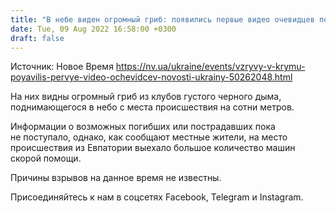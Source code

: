 ```yaml
---
title: "В небе виден огромный гриб: появились первые видео очевидцев после серии взрывов в Крыму"
date: Tue, 09 Aug 2022 16:58:00 +0300
draft: false
---
```

Источник: Новое Время https://nv.ua/ukraine/events/vzryvy-v-krymu-poyavilis-pervye-video-ochevidcev-novosti-ukrainy-50262048.html


На них видны огромный гриб из клубов густого черного дыма, поднимающегося в небо с места происшествия на сотни метров.

Информации о возможных погибших или пострадавших пока не поступало, однако, как сообщают местные жители, на место происшествия из Евпатории выехало большое количество машин скорой помощи.

Причины взрывов на данное время не известны. 

Присоединяйтесь к нам в соцсетях Facebook, Telegram и Instagram.
